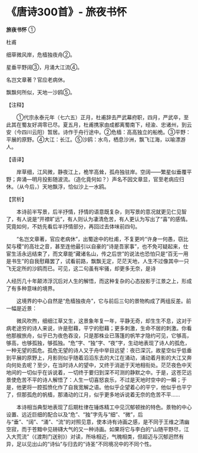 # 《唐诗300首》- 旅夜书怀

**旅夜书怀** ①  

杜甫  

细草微风岸，危樯独夜舟②。  

星垂平野阔③，月涌大江流④。  

名岂文章著？官应老病休。  

飘飘何所似，天地一沙鸥⑤。  

【注释】  

&ensp;&ensp;&ensp;&ensp;①代宗永泰元年（七六五）正月，杜甫辞去严武幕府职，四月，严武卒，至此其在蜀友好凋零已尽。夏五月，杜甫携家由成都离蜀南下，经渝、忠诸州，到云安（今四川云阳）暂居。诗作于舟行途中。②危樯：高高独立的船桅。③平野：平展的原野。④大江：长江。⑤沙鸥：水鸟，栖息沙洲，飘飞江海，以喻漂游人。  

【语译】  

&ensp;&ensp;&ensp;&ensp;岸草细，江风微，静夜江上，桅竿高耸，孤舟独驻岸。空阔——繁星似垂覆平野；奔涌—明月投影随波流。（造化竟何如？）声名不因文章显，官至老病应归休。（从今后，）天地飘浮，恰似沙上一水鸥。  

【赏析】  

&ensp;&ensp;&ensp;&ensp;本诗前半写景，后半抒情，抒情的语意既复杂，则写景的意况就更见仁见智了，有人说是“开襟旷远”，有人则认为凄清危苦，有人更认为写出了“喜”的感情。究竟如何，不妨先看后半抒情部分，再回过去体味前四句。  

&ensp;&ensp;&ensp;&ensp;“名岂文章著，官应老病休”，出蜀途中的杜甫，不复更吟“许身一何愚，窃比契与稷”的高壮之音，甚至连他最引以自豪的“诗是吾家事”，也不免可疑起来，仕宦生活永远结束了，而文章能“藏诸名山，传之后世”的说法也恐怕只是“百无一用是书生”的自我慰藉罢了，试看前路，飘飘无定，茫茫天地，人生不过像其中一只飞无定所的沙鸥而已。可见，这二句虽有牢骚，却更多无奈，是诗  

人经历几十年颠沛浮沉后对人生的解悟，而这种复杂的心态投影于江景之上，形成了有多种意味的境界。  

&ensp;&ensp;&ensp;&ensp;这境界的中心自然是“危樯独夜舟”，它与前后三句的景物构成了两组反差。前一幅是近景：  

&ensp;&ensp;&ensp;&ensp;微风吹煦，细细江草又生，这景象年复一年，平静无奇，却生生不息，这对于病老途穷的诗人来说，许是慰藉，平宁的慰藉；更多刺激，生命不居的刺激。你看他那艘旅舟，似乎已为夜色吞没，只是那株业已落篷的帆竿才隐约可见，它够高，够高，也够孤独，够孤独。“危”字、“独”字、“夜”字，生动地表现了诗人的孤危，一种无望的孤危。孤危无望的诗人又于舟中举目远望：夜已深沉，故星空似乎低垂到平展的原野上，月影则似乎随着滔滔东去的大江在涌动，涌动着月影的大江又奔向何处去呢？至少，在当时诗人的望中，又终于消逝于天地相衔处。茫茫夜色中天地间的一切似乎在诉说着，一切终于要归到深不可测的静默之中。于是，这苍茫远景使危苦不平的诗人解悟了：人生一切喜怒哀乐，不过是天地时空中的一瞬；于是，他更将一腔孤愤化作了自我宽解之语。他似乎企望着心的平宁，他似乎也平宁了，但那孤危的帆樯，那涌动的江月，似乎更多地诉说着无奈的危苦不平……  

&ensp;&ensp;&ensp;&ensp;本诗相当典型地表现了后期杜律在锤炼精工中见沉郁顿挫的特色。景物的中心设置、远近巨细的配合以及“危”、“独”字先与“细”、“微”，后与“垂”、“阔”、“涌”、“流”的对照见意，使本诗有诗画之感，是不同于王维之清幽空寂，而于苍黯中见磅礴大气的又一种诗画。如果将它与李白的“山随平野尽，江入大荒流”（《渡荆门送别》）对读，所咏相近，气魄相类，但超迈与沉郁迥然有异，足以见出山的“诗仙”与归去的“诗圣”不同境况中的不同个性。


